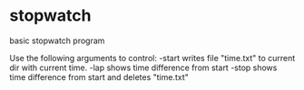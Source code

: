 # stopwatch
basic stopwatch program

Use the following arguments to control:
 -start   writes file "time.txt" to current dir with current time.
 -lap     shows time difference from start
 -stop    shows time difference from start and deletes "time.txt"
